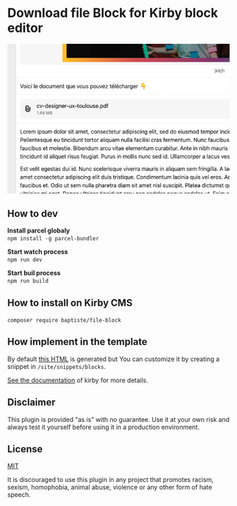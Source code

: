 # Download file Block for Kirby block editor

![preview block file](https://github.com/batgithub/file-block/blob/master/preview.png?raw=true)

## How to dev 
**Install parcel globaly**</br>
`npm install -g parcel-bundler`

**Start watch process**</br>
`npm run dev`

**Start buil process**</br>
`npm run build`

## How to install on Kirby CMS
`composer require baptiste/file-block`

## How implement in the template
By default [this HTML](https://github.com/batgithub/file-block/blob/master/snippets/blocks/file.php) is generated but You can customize it by creating a snippet in `/site/snippets/blocks`.

[See the documentation](https://getkirby.com/docs/reference/panel/fields/blocks) of kirby for more details.


## Disclaimer

This plugin is provided "as is" with no guarantee. Use it at your own risk and always test it yourself before using it in a production environment. 

## License

[MIT](https://opensource.org/licenses/MIT)

It is discouraged to use this plugin in any project that promotes racism, sexism, homophobia, animal abuse, violence or any other form of hate speech.
